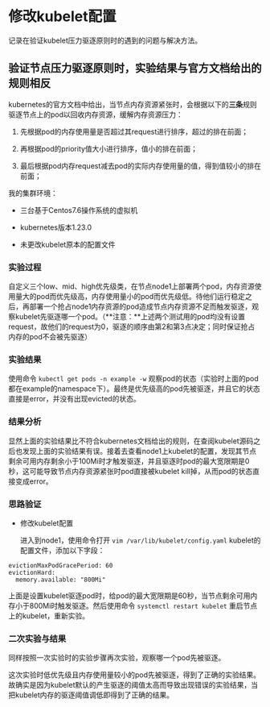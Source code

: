 # 修改kubelet配置


  记录在验证kubelet压力驱逐原则时的遇到的问题与解决方法。

## 验证节点压力驱逐原则时，实验结果与官方文档给出的规则相反

  kubernetes的官方文档中给出，当节点内存资源紧张时，会根据以下的**三条**规则驱逐节点上的pod以回收内存资源，缓解内存资源压力：

1. 先根据pod的内存使用量是否超过其request进行排序，超过的排在前面；

2. 再根据pod的priority值大小进行排序，值小的排在前面；

3. 最后根据pod内存request减去pod的实际内存使用量的值，得到值较小的排在前面；

我的集群环境：

- 三台基于Centos7.6操作系统的虚拟机

- kubernetes版本1.23.0

- 未更改kubelet原本的配置文件

### 实验过程

  自定义三个low、mid、high优先级类，在节点node1上部署两个pod，内存资源使用量大的pod而优先级高，内存使用量小的pod而优先级低。待他们运行稳定之后，再部署一个抢占node1内存资源的pod造成节点内存资源不足而触发驱逐，观察kubelet先驱逐哪一个pod。（**注意：**上述两个测试用的pod均没有设置request，故他们的request为0，驱逐的顺序由第2和第3点决定；同时保证抢占内存的pod不会被先驱逐）

### 实验结果

  使用命令 `kubectl get pods -n example -w` 观察pod的状态（实验时上面的pod都在example的namespace下）。最终是优先级高的pod先被驱逐，并且它的状态直接是error，并没有出现evicted的状态。

### 结果分析

  显然上面的实验结果比不符合kubernetes文档给出的规则，在查阅kubelet源码之后也发现上面的实验结果有误。接着去查看node1上kubelet的配置，发现其节点剩余可用内存剩余小于100Mi时才触发驱逐，并且驱逐时pod的最大宽限期是0秒，这可能导致节点内存资源紧张时pod直接被kubelet kill掉，从而pod的状态直接变成error。

### 思路验证

- 修改kubelet配置

  进入到node1，使用命令打开 `vim /var/lib/kubelet/config.yaml` kubelet的配置文件，添加以下字段：

```shell
evictionMaxPodGracePeriod: 60
evictionHard:
  memory.available: "800Mi"
```

上面是设置kubelet驱逐pod时，给pod的最大宽限期是60秒，当节点剩余可用内存小于800Mi时触发驱逐。然后使用命令 `systemctl restart kubelet` 重启节点上的kubelet，重新实验。

### 二次实验与结果

  同样按照一次实验时的实验步骤再次实验，观察哪一个pod先被驱逐。

  这次实验时低优先级且内存使用量较小的pod先被驱逐，得到了正确的实验结果。故确实是因为kubelet默认的产生驱逐的阈值太高而导致出现错误的实验结果，当把kubelet内存的驱逐阈值调低即得到了正确的结果。

